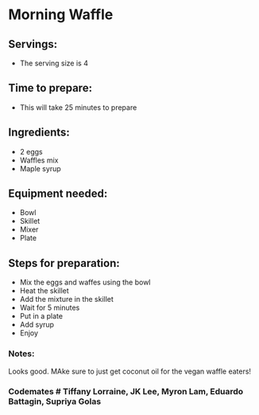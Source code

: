 # Morning Waffle

## Servings: 
- The serving size is 4

## Time to prepare: 
- This will take 25 minutes to prepare

## Ingredients:
- 2 eggs
- Waffles mix
- Maple syrup

## Equipment needed:
- Bowl
- Skillet
- Mixer
- Plate

## Steps for preparation:
- Mix the eggs and waffes using the bowl
- Heat the skillet
- Add the mixture in the skillet
- Wait for 5 minutes
- Put in a plate
- Add syrup
- Enjoy


### Notes:
Looks good. MAke sure to just get coconut oil for the vegan waffle eaters!


### Codemates # Tiffany Lorraine, JK Lee, Myron Lam, Eduardo Battagin, Supriya Golas

